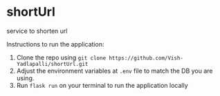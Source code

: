 # shortUrl
service to shorten url

Instructions to run the application:
1. Clone the repo using `git clone https://github.com/Vish-Yadlapalli/shortUrl.git`
2. Adjust the environment variables at `.env` file to match the DB you are using. 
3. Run `flask run` on your terminal to run the application locally
